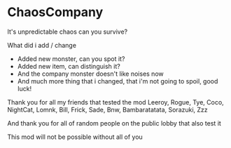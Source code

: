 # ChaosCompany
It's unpredictable chaos can you survive?


What did i add / change
- Added new monster, can you spot it?
- Added new item, can distinguish it?
- And the company monster doesn't like noises now
- And much more thing that i changed, that i'm not going to spoil, good luck!



Thank you for all my friends that tested the mod Leeroy, Rogue, Tye, Coco, NightCat, Lomnk, Bill, Frick, Sade, Bnw, Bambaratatata, Sorazuki, Zzz

And thank you for all of random people on the public lobby that also test it

This mod will not be possible without all of you